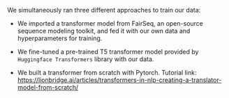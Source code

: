 We simultaneously ran three different approaches to train our data: 
 
 * We imported a transformer model from FairSeq, an open-source sequence modeling toolkit, and fed it with our own data and hyperparameters for training. 

 * We fine-tuned a pre-trained T5 transformer model provided by `Huggingface Transformers` library with our data. 

 * We built a transformer from scratch with Pytorch. Tutorial link: https://lionbridge.ai/articles/transformers-in-nlp-creating-a-translator-model-from-scratch/ 

